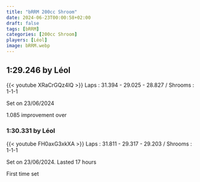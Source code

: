 ```yaml
---
title: "bRRM 200cc Shroom"
date: 2024-06-23T00:00:58+02:00
draft: false
tags: [bRRM]
categories: [200cc Shroom]
players: [Léol]
image: bRRM.webp
---
```

## 1:29.246 by Léol
{{< youtube XRaCrGQz4lQ >}}
Laps : 31.394 - 29.025 - 28.827 /
Shrooms : 1-1-1

Set on 23/06/2024

1.085 improvement over

### 1:30.331 by Léol

{{< youtube FH0axG3xkXA >}}
Laps : 31.811 - 29.317 - 29.203 /
Shrooms : 1-1-1

Set on 23/06/2024. Lasted 17 hours

First time set